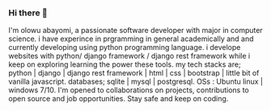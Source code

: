 ### Hi there 👋
I'm olowu abayomi, a passionate software developer with major in computer science.
i have experince in prgramming in general academically and and currently developing using python programming language.
i develope websites with python/ django framework / django rest framework while i keep on exploring learning the power these tools.
my tech stacks are; python | django | django rest framework | html | css | bootstrap | little bit of vanilla javascript.
databases; sqlite | mysql | postgresql.
OSs : Ubuntu linux | windows 7/10.
I'm opened to collaborations on projects, contributions to open source and job opportunities.
Stay safe and keep on coding.
